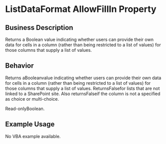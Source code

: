 # ListDataFormat AllowFillIn Property

## Business Description
Returns a Boolean value indicating whether users can provide their own data for cells in a column (rather than being restricted to a list of values) for those columns that supply a list of values.

## Behavior
Returns aBooleanvalue indicating whether users can provide their own data for cells in  a column (rather than being restricted to a list of values) for those columns that supply  a list of values. ReturnsFalsefor lists that are not linked to a SharePoint site. Also returnsFalseif the column is not a specified as choice or multi-choice.

Read-onlyBoolean.

## Example Usage
No VBA example available.